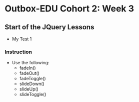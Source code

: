 # Outbox-EDU Cohort 2: Week 3

## Start of the JQuery Lessons

  - My Test 1

### Instruction

  - Use the following:
    - fadeIn()
    -  fadeOut()
    -  fadeToggle()
    -  slideDown()
    -  slideUp()
    -  slideToggle()



    